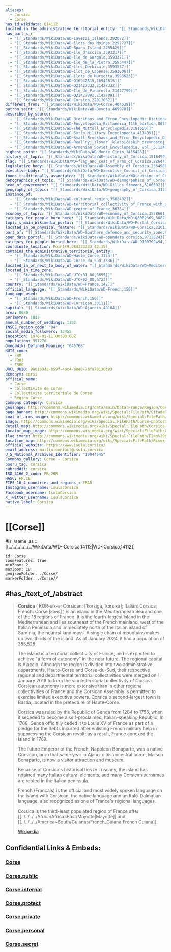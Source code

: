 ```yaml
---
aliases:
  - Corsica
  - Corse
has_id_wikidata: Q14112
located_in_the_administrative_territorial_entity: "[[_Standards/WikiData/WD~Metropolitan_France,212429]]"
has_part_s_:
  - "[[_Standards/WikiData/WD~Lavezzi_Islands,292072]]"
  - "[[_Standards/WikiData/WD~îlots_des_Moines,2252727]]"
  - "[[_Standards/WikiData/WD~Spano_Island,2255429]]"
  - "[[_Standards/WikiData/WD~île_d'Eccica,3593317]]"
  - "[[_Standards/WikiData/WD~île_de_Gargalo,3593371]]"
  - "[[_Standards/WikiData/WD~île_de_la_Pietra,3593447]]"
  - "[[_Standards/WikiData/WD~îles_Cerbicale,3593527]]"
  - "[[_Standards/WikiData/WD~îlot_de_Capense,3593606]]"
  - "[[_Standards/WikiData/WD~îlots_de_Mursetta,3593623]]"
  - "[[_Standards/WikiData/WD~Q16942815,16942815]]"
  - "[[_Standards/WikiData/WD~Q21427332,21427332]]"
  - "[[_Standards/WikiData/WD~Île_de_Pinarellu,21427790]]"
  - "[[_Standards/WikiData/WD~Q21427891,21427891]]"
  - "[[_Standards/WikiData/WD~Corsica,22011067]]"
different_from: "[[_Standards/WikiData/WD~Corse,404539]]"
patron_saint: "[[_Standards/WikiData/WD~Devota,469978]]"
described_by_source:
  - "[[_Standards/WikiData/WD~Brockhaus_and_Efron_Encyclopedic_Dictionary,602358]]"
  - "[[_Standards/WikiData/WD~Encyclopædia_Britannica_11th_edition,867541]]"
  - "[[_Standards/WikiData/WD~The_Nuttall_Encyclopædia,3181656]]"
  - "[[_Standards/WikiData/WD~Sytin_Military_Encyclopedia,4114391]]"
  - "[[_Standards/WikiData/WD~Small_Brockhaus_and_Efron_Encyclopedic_Dictionary,19180675]]"
  - "[[_Standards/WikiData/WD~Realʹnyj_slovarʹ_klassičeskih_drevnostej_po_Lûbkeru,30059240]]"
  - "[[_Standards/WikiData/WD~Armenian_Soviet_Encyclopedia,_vol._5,124737632]]"
highest_point: "[[_Standards/WikiData/WD~Monte_Cinto,1415428]]"
history_of_topic: "[[_Standards/WikiData/WD~history_of_Corsica,1516499]]"
flag: "[[_Standards/WikiData/WD~flag_and_coat_of_arms_of_Corsica,2264438]]"
legislative_body: "[[_Standards/WikiData/WD~Assembly_of_Corsica,2564988]]"
executive_body: "[[_Standards/WikiData/WD~Executive_Council_of_Corsica,2993940]]"
foods_traditionally_associated: "[[_Standards/WikiData/WD~cuisine_of_Corsica,3006905]]"
demographics_of_topic: "[[_Standards/WikiData/WD~demographics_of_Corse,3044232]]"
head_of_government: "[[_Standards/WikiData/WD~Gilles_Simeoni,3106502]]"
geography_of_topic: "[[_Standards/WikiData/WD~geography_of_Corsica,3123336]]"
instance_of:
  - "[[_Standards/WikiData/WD~cultural_region,3502482]]"
  - "[[_Standards/WikiData/WD~territorial_collectivity_of_France_with_special_status,22923920]]"
  - "[[_Standards/WikiData/WD~region_of_France,36784]]"
economy_of_topic: "[[_Standards/WikiData/WD~economy_of_Corsica,3578661]]"
category_for_people_born_here: "[[_Standards/WikiData/WD~Q8082369,8082369]]"
topic_s_main_Wikimedia_portal: "[[_Standards/WikiData/WD~Portal_Corsica,14615660]]"
located_in_on_physical_feature: "[[_Standards/WikiData/WD~Corsica,22011067]]"
part_of: "[[_Standards/WikiData/WD~Southern_defence_and_security_zone,88521123]]"
open_data_portal: "[[_Standards/WikiData/WD~opendata.corsica,97126243]]"
category_for_people_buried_here: "[[_Standards/WikiData/WD~Q109709494,109709494]]"
coordinate_location: Point(9.083333333 42.15)
contains_the_administrative_territorial_entity:
  - "[[_Standards/WikiData/WD~Haute_Corse,3334]]"
  - "[[_Standards/WikiData/WD~Corse_du_Sud,3336]]"
located_in_or_next_to_body_of_water: "[[_Standards/WikiData/WD~Mediterranean_Sea,4918]]"
located_in_time_zone:
  - "[[_Standards/WikiData/WD~UTC+01_00,6655]]"
  - "[[_Standards/WikiData/WD~UTC+02_00,6723]]"
country: "[[_Standards/WikiData/WD~France,142]]"
official_language: "[[_Standards/WikiData/WD~French,150]]"
language_used:
  - "[[_Standards/WikiData/WD~French,150]]"
  - "[[_Standards/WikiData/WD~Corsican,33111]]"
capital: "[[_Standards/WikiData/WD~Ajaccio,40104]]"
area: 8680
perimeter: 1047
annual_number_of_weddings: 1192
INSEE_region_code: "94"
social_media_followers: 13455
inception: 1970-01-11T00:00:00Z
population: 351276
OmegaWiki_Defined_Meaning: "645768"
NUTS_code:
  - FRM
  - FR83
  - FRM0
BHCL_UUID: 9a0160d8-b59f-40c4-a8e8-7afa70130c83
demonym: corsi
official_name:
  - Corse
  - Collectivité de Corse
  - Collectivité territoriale de Corse
  - Région Corse
Commons_category: Corsica
geoshape: http://commons.wikimedia.org/data/main/Data:France/Region/Corse.map
page_banner: http://commons.wikimedia.org/wiki/Special:FilePath/Citadelle%20de%20Calvi%20%28Haute-Corse%29-banner.jpg
coat_of_arms_image: http://commons.wikimedia.org/wiki/Special:FilePath/Coat%20of%20Arms%20of%20Corsica.svg
image: http://commons.wikimedia.org/wiki/Special:FilePath/Corse-photosat.jpg
detail_map: http://commons.wikimedia.org/wiki/Special:FilePath/Corsica-geographic%20map-en.svg
locator_map_image: http://commons.wikimedia.org/wiki/Special:FilePath/Corsica%20in%20France%202016.svg
flag_image: http://commons.wikimedia.org/wiki/Special:FilePath/Flag%20of%20Corsica.svg
location_map: http://commons.wikimedia.org/wiki/Special:FilePath/Rimex-France%20location%20Corsica.svg
official_website: https://www.isula.corsica/
email_address: mailto:contact@isula.corsica
U_S_National_Archives_Identifier: "10044545"
Commons_gallery: Corse - Corsica
booru_tag: corsica
subreddit: corsica
ISO_3166_2_code: FR-20R
HASC: FR.CE
FIPS_10_4_countries_and_regions_: FRA5
Instagram_username: isulacorsica
Facebook_username: IsulaCorsica
X_Twitter_username: IsulaCorsica
native_label: Corsica
---
```


# [[Corse]] 

#is_/same_as :: [[../../../../../../WikiData/WD~Corsica,14112|WD~Corsica,14112]] 

```leaflet
id: Corse
zoomFeatures: true 
minZoom: 2 
maxZoom: 18
geojsonFolder: ./Corse/
markerFolder: ./Corse//
```

## #has_/text_of_/abstract 


> **Corsica** ( KOR-sik-ə; Corsican: [ˈkorsiɡa, ˈkɔrsika]; Italian: Corsica; French: Corse [kɔʁs] ) 
> is an island in the Mediterranean Sea and one of the 18 regions of France. 
> It is the fourth-largest island in the Mediterranean 
> and lies southeast of the French mainland, west of the Italian Peninsula 
> and immediately north of the Italian island of Sardinia, the nearest land mass. 
> A single chain of mountains makes up two-thirds of the island. 
> As of January 2024, it had a population of 355,528.
>
> The island is a territorial collectivity of France, 
> and is expected to achieve "a form of autonomy" in the near future. The regional capital is Ajaccio. Although the region is divided into two administrative departments, Haute-Corse and Corse-du-Sud, their respective regional and departmental territorial collectivities were merged on 1 January 2018 to form the single territorial collectivity of Corsica. Corsican autonomy is more extensive than in other regional collectivities of France and the Corsican Assembly is permitted to exercise limited executive powers. Corsica's second-largest town is Bastia, located in the prefecture of Haute-Corse.
>
> Corsica was ruled by the Republic of Genoa from 1284 to 1755, 
> when it seceded to become a self-proclaimed, Italian-speaking Republic. 
> In 1768, Genoa officially ceded it to Louis XV of France 
> as part of a pledge for the debts incurred after enlisting French military help 
> in suppressing the Corsican revolt; as a result, France annexed the island in 1769. 
> 
> The future Emperor of the French, Napoleon Bonaparte, was a native Corsican, 
> born that same year in Ajaccio: his ancestral home, Maison Bonaparte, 
> is now a visitor attraction and museum. 
> 
> Because of Corsica's historical ties to Tuscany, 
> the island has retained many Italian cultural elements, 
> and many Corsican surnames are rooted in the Italian peninsula.
>
> French (Français) is the official and most widely spoken language on the island 
> with Corsican, the native language and an Italo-Dalmatian language, 
> also recognized as one of France's regional languages.
>
> Corsica is the third-least populated region of France after [[../../../../Africa/Africa~East/Mayotte|Mayotte]] and [[../../../../America~South/Guianas/French_Guiana|French Guiana]].
>
> [Wikipedia](https://en.wikipedia.org/wiki/Corsica)


## Confidential Links & Embeds: 

### [Corse](/_Standards/Earth/Continent/Europe/Europe~West/France/regions~France/Corse.md) 

### [Corse.public](/_public/Earth/Continent/Europe/Europe~West/France/regions~France/Corse.public.md) 

### [Corse.internal](/_internal/Earth/Continent/Europe/Europe~West/France/regions~France/Corse.internal.md) 

### [Corse.protect](/_protect/Earth/Continent/Europe/Europe~West/France/regions~France/Corse.protect.md) 

### [Corse.private](/_private/Earth/Continent/Europe/Europe~West/France/regions~France/Corse.private.md) 

### [Corse.personal](/_personal/Earth/Continent/Europe/Europe~West/France/regions~France/Corse.personal.md) 

### [Corse.secret](/_secret/Earth/Continent/Europe/Europe~West/France/regions~France/Corse.secret.md)

